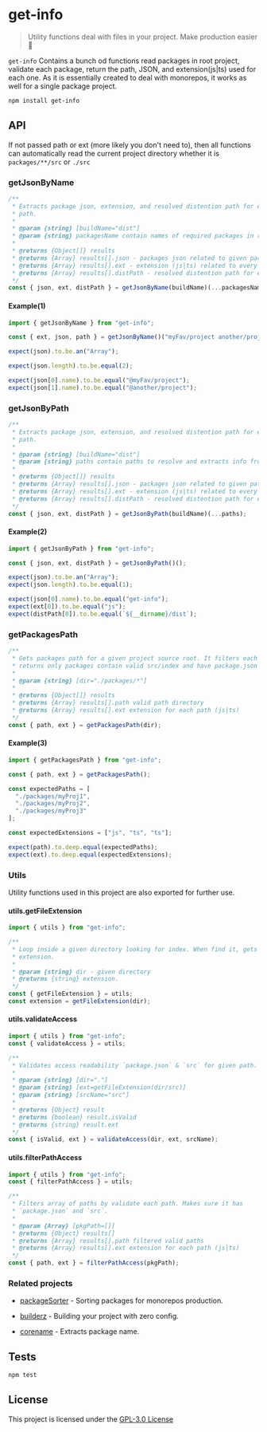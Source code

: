 # get-info

> Utility functions deal with files in your project. Make production easier :mag_right:

`get-info` Contains a bunch od functions read packages in root project,
validate each package, return the path, JSON, and extension(js|ts) used for each
one. As it is essentially created to deal with monorepos, it works as well for a
single package project.

```bash
npm install get-info
```

## API

If not passed path or ext (more likely you don't need to), then all functions
can automatically read the current project directory whether it is
`packages/**/src` or `./src`

### getJsonByName

```js
/**
 * Extracts package json, extension, and resolved distention path for each given
 * path.
 *
 * @param {string} [buildName="dist"]
 * @param {string} packagesName contain names of required packages in repo.
 *
 * @returns {Object[]} results
 * @returns {Array} results[].json - packages json related to given package-name
 * @returns {Array} results[].ext - extension (js|ts) related to every package-name
 * @returns {Array} results[].distPath - resolved distention path for every package-name
 */
const { json, ext, distPath } = getJsonByName(buildName)(...packagesName);
```

#### Example(1)

```js
import { getJsonByName } from "get-info";

const { ext, json, path } = getJsonByName()("myFav/project another/project");

expect(json).to.be.an("Array");

expect(json.length).to.be.equal(2);

expect(json[0].name).to.be.equal("@myFav/project");
expect(json[1].name).to.be.equal("@another/project");
```

### getJsonByPath

```js
/**
 * Extracts package json, extension, and resolved distention path for each given
 * path.
 *
 * @param {string} [buildName="dist"]
 * @param {string} paths contain paths to resolve and extracts info from
 *
 * @returns {Object[]} results
 * @returns {Array} results[].json - packages json related to given path
 * @returns {Array} results[].ext - extension (js|ts) related to every path
 * @returns {Array} results[].distPath - resolved distention path for every path
 */
const { json, ext, distPath } = getJsonByPath(buildName)(...paths);
```

#### Example(2)

```js
import { getJsonByPath } from "get-info";

const { json, ext, distPath } = getJsonByPath()();

expect(json).to.be.an("Array");
expect(json.length).to.be.equal(1);

expect(json[0].name).to.be.equal("get-info");
expect(ext[0]).to.be.equal("js");
expect(distPath[0]).to.be.equal(`${__dirname}/dist`);
```

### getPackagesPath

```js
/**
 * Gets packages path for a given project source root. It filters each path
 * returns only packages contain valid src/index and have package.json
 *
 * @param {string} [dir="./packages/*"]
 *
 * @returns {Object[]} results
 * @returns {Array} results[].path valid path directory
 * @returns {Array} results[].ext extension for each path (js|ts)
 */
const { path, ext } = getPackagesPath(dir);
```

#### Example(3)

```js
import { getPackagesPath } from "get-info";

const { path, ext } = getPackagesPath();

const expectedPaths = [
  "./packages/myProj1",
  "./packages/myProj2",
  "./packages/myProj3"
];

const expectedExtensions = ["js", "ts", "ts"];

expect(path).to.deep.equal(expectedPaths);
expect(ext).to.deep.equal(expectedExtensions);
```

### Utils

Utility functions used in this project are also exported for further use.

#### utils.getFileExtension

```js
import { utils } from "get-info";

/**
 * Loop inside a given directory looking for index. When find it, gets its
 * extension.
 *
 * @param {string} dir - given directory
 * @returns {string} extension.
 */
const { getFileExtension } = utils;
const extension = getFileExtension(dir);
```

#### utils.validateAccess

```js
import { utils } from "get-info";
const { validateAccess } = utils;

/**
 * Validates access readability `package.json` & `src` for given path.
 *
 * @param {string} [dir="."]
 * @param {string} [ext=getFileExtension(dir/src)]
 * @param {string} [srcName="src"]
 *
 * @returns {Object} result
 * @returns {boolean} result.isValid
 * @returns {string} result.ext
 */
const { isValid, ext } = validateAccess(dir, ext, srcName);
```

#### utils.filterPathAccess

```js
import { utils } from "get-info";
const { filterPathAccess } = utils;

/**
 * Filters array of paths by validate each path. Makes sure it has
 * `package.json` and `src`.
 *
 * @param {Array} [pkgPath=[]]
 * @returns {Object} results[]
 * @returns {Array} results[].path filtered valid paths
 * @returns {Array} results[].ext extension for each path (js|ts)
 */
const { path, ext } = filterPathAccess(pkgPath);
```

### Related projects

- [packageSorter](https://github.com/jalal246/packageSorter) - Sorting packages
  for monorepos production.

- [builderz](https://github.com/jalal246/builderz) - Building your project with zero config.

- [corename](https://github.com/jalal246/corename) - Extracts package name.

## Tests

```sh
npm test
```

## License

This project is licensed under the [GPL-3.0 License](https://github.com/jalal246/get-info/blob/master/LICENSE)

